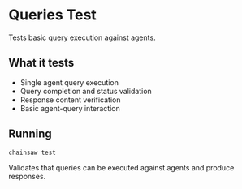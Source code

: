 # Queries Test

Tests basic query execution against agents.

## What it tests
- Single agent query execution
- Query completion and status validation
- Response content verification
- Basic agent-query interaction

## Running
```bash
chainsaw test
```

Validates that queries can be executed against agents and produce responses.